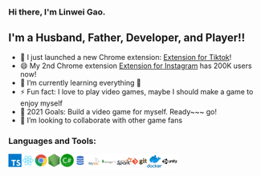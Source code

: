 ### Hi there, I'm Linwei Gao.

## I'm a Husband, Father, Developer, and Player!!

- 🔭 I just launched a new Chrome extension: [Extension for Tiktok][extTiktok]!
- 😄 My 2nd Chrome extension [Extension for Instagram][extTiktok] has 200K users now!
- 🌱 I’m currently learning everything 🤣
- ⚡ Fun fact: I love to play video games, maybe I should make a game to enjoy myself
- 🥅 2021 Goals: Build a video game for myself. Ready~~~ go!
- 👯 I’m looking to collaborate with other game fans

### Languages and Tools:

<img align="left" alt="TypeScript" width="26px" src="https://raw.githubusercontent.com/github/explore/main/topics/typescript/typescript.png" />
<img align="left" alt="React" width="26px" src="https://raw.githubusercontent.com/github/explore/80688e429a7d4ef2fca1e82350fe8e3517d3494d/topics/react/react.png" />
<img align="left" alt="Chrome Extension" width="26px" src="https://raw.githubusercontent.com/github/explore/main/topics/chrome-extension/chrome-extension.png" />
<img align="left" alt="Node.js" width="26px" src="https://raw.githubusercontent.com/github/explore/80688e429a7d4ef2fca1e82350fe8e3517d3494d/topics/nodejs/nodejs.png" />
<img align="left" alt="C#" width="26px" src="https://raw.githubusercontent.com/github/explore/main/topics/csharp/csharp.png" />
<img align="left" alt="SQL" width="26px" src="https://raw.githubusercontent.com/github/explore/80688e429a7d4ef2fca1e82350fe8e3517d3494d/topics/sql/sql.png" />
<img align="left" alt="MySQL" width="30px" src="https://raw.githubusercontent.com/github/explore/80688e429a7d4ef2fca1e82350fe8e3517d3494d/topics/mysql/mysql.png" />
<img align="left" alt="MongoDB" width="30px" src="https://raw.githubusercontent.com/github/explore/80688e429a7d4ef2fca1e82350fe8e3517d3494d/topics/mongodb/mongodb.png" />
<img align="left" alt="Spark" width="30px" src="https://raw.githubusercontent.com/github/explore/main/topics/spark/spark.png" />
<img align="left" alt="Git" width="30px" src="https://raw.githubusercontent.com/github/explore/80688e429a7d4ef2fca1e82350fe8e3517d3494d/topics/git/git.png" />

<img align="left" alt="Docker" width="30px" src="https://raw.githubusercontent.com/github/explore/main/topics/docker/docker.png" />
<img align="left" alt="Unity" width="30px" src="https://raw.githubusercontent.com/github/explore/main/topics/unity/unity.png" />


[extTiktok]: https://chrome.google.com/webstore/detail/extension-for-tiktok/keahbhfgjpfnmedeldbjfjjpilhjaiie
[extInsta]: https://chrome.google.com/webstore/detail/extension-for-instagram/dkfmiibnoifcbiblibjpfalbdfpdoeni
